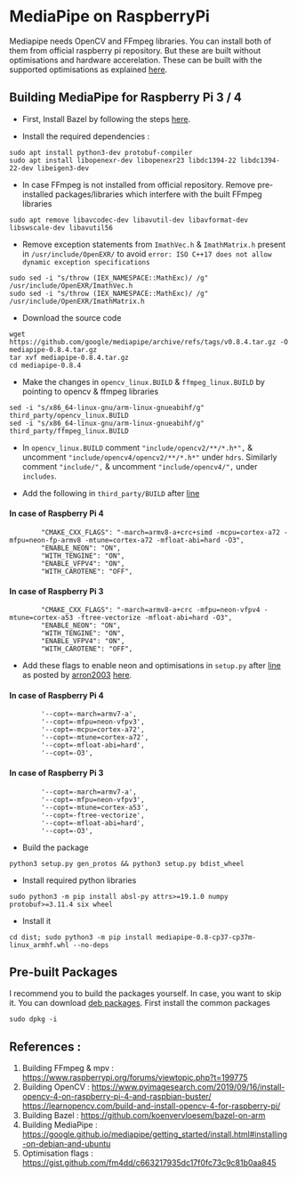 # MediaPipe on RaspberryPi

Mediapipe needs OpenCV and FFmpeg libraries. You can install both of them from official raspberry pi repository. But these are built without optimisations and hardware accerelation. These can be built with the supported optimisations as explained [here](https://github.com/superuser789/MediaPipe-on-RaspberryPi/blob/main/BuildingFFMPEG%26OpenCV.md).



## Building MediaPipe for Raspberry Pi 3 / 4

* First, Install Bazel by following the steps [here](https://github.com/koenvervloesem/bazel-on-arm).

* Install the required dependencies :
```
sudo apt install python3-dev protobuf-compiler
sudo apt install libopenexr-dev libopenexr23 libdc1394-22 libdc1394-22-dev libeigen3-dev
```
* In case FFmpeg is not installed from official repository. Remove pre-installed packages/libraries which interfere with the built FFmpeg libraries
```
sudo apt remove libavcodec-dev libavutil-dev libavformat-dev libswscale-dev libavutil56
```

* Remove exception statements from  `ImathVec.h` & `ImathMatrix.h` present in `/usr/include/OpenEXR/` to avoid `error: ISO C++17 does not allow dynamic exception specifications`
```
sudo sed -i "s/throw (IEX_NAMESPACE::MathExc)/ /g" /usr/include/OpenEXR/ImathVec.h
sudo sed -i "s/throw (IEX_NAMESPACE::MathExc)/ /g" /usr/include/OpenEXR/ImathMatrix.h
```
* Download the source code
```
wget https://github.com/google/mediapipe/archive/refs/tags/v0.8.4.tar.gz -O mediapipe-0.8.4.tar.gz
tar xvf mediapipe-0.8.4.tar.gz
cd mediapipe-0.8.4
```

* Make the changes in `opencv_linux.BUILD` & `ffmpeg_linux.BUILD` by pointing to opencv & ffmpeg libraries
```
sed -i "s/x86_64-linux-gnu/arm-linux-gnueabihf/g" third_party/opencv_linux.BUILD
sed -i "s/x86_64-linux-gnu/arm-linux-gnueabihf/g" third_party/ffmpeg_linux.BUILD
```

* In `opencv_linux.BUILD` comment `"include/opencv2/**/*.h*",` & uncomment `"include/opencv4/opencv2/**/*.h*"` under `hdrs`.  Similarly comment `"include/",` & uncomment `"include/opencv4/",` under `includes`. 

* Add the following in `third_party/BUILD` after [line](https://github.com/google/mediapipe/blob/master/third_party/BUILD#L115)
#### In case of Raspberry Pi 4
```
        "CMAKE_CXX_FLAGS": "-march=armv8-a+crc+simd -mcpu=cortex-a72 -mfpu=neon-fp-armv8 -mtune=cortex-a72 -mfloat-abi=hard -O3",
        "ENABLE_NEON": "ON",
        "WITH_TENGINE": "ON",
        "ENABLE_VFPV4": "ON",
        "WITH_CAROTENE": "OFF",
```

#### In case of Raspberry Pi 3
```
        "CMAKE_CXX_FLAGS": "-march=armv8-a+crc -mfpu=neon-vfpv4 -mtune=cortex-a53 -ftree-vectorize -mfloat-abi=hard -O3",
        "ENABLE_NEON": "ON",
        "WITH_TENGINE": "ON",
        "ENABLE_VFPV4": "ON",
        "WITH_CAROTENE": "OFF",
```
* Add these flags to enable neon and optimisations in `setup.py` after [line](https://github.com/google/mediapipe/blob/master/setup.py#L242) as posted by [arron2003]( https://github.com/arron2003) [here](https://github.com/google/mediapipe/issues/1629#issuecomment-814599336).
#### In case of Raspberry Pi 4
```
        '--copt=-march=armv7-a',
        '--copt=-mfpu=neon-vfpv3',
        '--copt=-mcpu=cortex-a72',
        '--copt=-mtune=cortex-a72',
        '--copt=-mfloat-abi=hard',
        '--copt=-O3',
```
#### In case of Raspberry Pi 3
```
        '--copt=-march=armv7-a',
        '--copt=-mfpu=neon-vfpv3',
        '--copt=-mtune=cortex-a53',
        '--copt=-ftree-vectorize',
        '--copt=-mfloat-abi=hard',
        '--copt=-O3',
```

* Build the package
```
python3 setup.py gen_protos && python3 setup.py bdist_wheel
```
* Install required python libraries
```
sudo python3 -m pip install absl-py attrs>=19.1.0 numpy protobuf>=3.11.4 six wheel
```
* Install it
```
cd dist; sudo python3 -m pip install mediapipe-0.8-cp37-cp37m-linux_armhf.whl --no-deps
```

## Pre-built Packages
I recommend you to build the packages yourself.
In case, you want to skip it. You can download [deb packages](https://github.com/superuser789/MediaPipe-on-RaspberryPi).
First install the common packages 
```
sudo dpkg -i 
```


## References :

1. Building FFmpeg & mpv : https://www.raspberrypi.org/forums/viewtopic.php?t=199775
2. Building OpenCV : https://www.pyimagesearch.com/2019/09/16/install-opencv-4-on-raspberry-pi-4-and-raspbian-buster/  https://learnopencv.com/build-and-install-opencv-4-for-raspberry-pi/
4. Building Bazel : https://github.com/koenvervloesem/bazel-on-arm
5. Building MediaPipe : https://google.github.io/mediapipe/getting_started/install.html#installing-on-debian-and-ubuntu
6. Optimisation flags : https://gist.github.com/fm4dd/c663217935dc17f0fc73c9c81b0aa845


